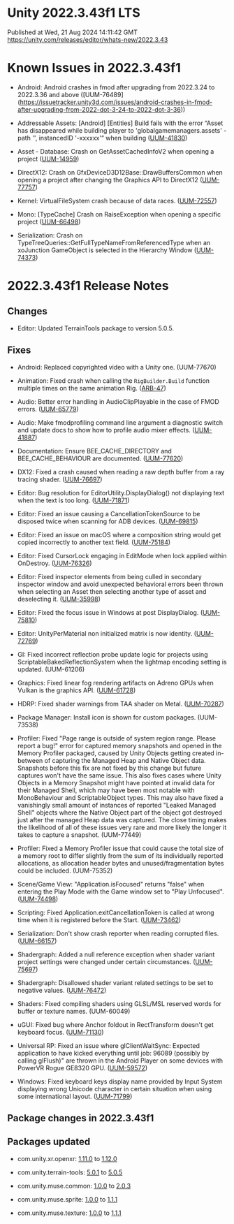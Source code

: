 # Unity 2022.3.43f1 LTS
Published at Wed, 21 Aug 2024 14:11:42 GMT  
https://unity.com/releases/editor/whats-new/2022.3.43

# Known Issues in 2022.3.43f1

- Android: Android crashes in fmod after upgrading from 2022.3.24 to 2022.3.36 and above
   ([UUM-76489]
   (https://issuetracker.unity3d.com/issues/android-crashes-in-fmod-after-upgrading-from-2022-dot-3-24-to-2022-dot-3-36))

- Addressable Assets: [Android] [Entities] Build fails with the error “Asset has disappeared while building player to 'globalgamemanagers.assets' - path '', instancedID '-xxxxxx'“ when building
    ([UUM-41830](https://issuetracker.unity3d.com/issues/android-entities-build-fails-with-the-error-asset-has-disappeared-while-building-player-to-globalgamemanagers-dot-assets-path-instancedid-xxxxxx-when-building))

- Asset - Database: Crash on GetAssetCachedInfoV2 when opening a project
    ([UUM-14959](https://issuetracker.unity3d.com/issues/crash-on-getassetcachedinfov2-when-opening-a-project))

- DirectX12: Crash on GfxDeviceD3D12Base::DrawBuffersCommon when opening a project after changing the Graphics API to DirectX12
    ([UUM-77757](https://issuetracker.unity3d.com/issues/crash-on-gfxdeviced3d12base-drawbufferscommon-when-opening-a-project-after-changing-the-graphics-api-to-directx12))

- Kernel: VirtualFileSystem crash because of data races.
    ([UUM-72557](https://issuetracker.unity3d.com/issues/virtualfilesystem-crash-because-of-data-races))

- Mono: [TypeCache] Crash on RaiseException when opening a specific project
    ([UUM-66498](https://issuetracker.unity3d.com/issues/crash-on-raiseexception-when-opening-a-specific-project))

- Serialization: Crash on TypeTreeQueries::GetFullTypeNameFromReferencedType when an xoJunction GameObject is selected in the Hierarchy Window
    ([UUM-74373](https://issuetracker.unity3d.com/issues/crash-on-typetreequeries-getfulltypenamefromreferencedtype-when-an-xojunction-gameobject-is-selected-in-the-hierarchy-window))



# 2022.3.43f1 Release Notes

## Changes

- Editor: Updated TerrainTools package to version 5.0.5.



## Fixes

- Android: Replaced copyrighted video with a Unity one.
    (UUM-77670)

- Animation: Fixed crash when calling the `RigBuilder.Build` function multiple times on the same animation Rig.
    ([ARB-47](https://issuetracker.unity3d.com/issues/crash-on-mecanim-animation-seekclip-and-the-animators-methods-execution-gets-slower-and-slower-when-repeatedly-calling-the-rigbuilder-dot-build-in-the-player))

- Audio: Better error handling in AudioClipPlayable in the case of FMOD errors.
    ([UUM-65779](https://issuetracker.unity3d.com/issues/crash-on-audioclipplayable-handleplayevent-when-loading-and-instantiating-addressables-in-play-mode))

- Audio: Make fmodprofiling command line argument a diagnostic switch and update docs to show how to profile audio mixer effects.
    ([UUM-41887](https://issuetracker.unity3d.com/issues/cpu-usage-display-is-not-toggled-when-toggling-it-in-audiomixergroupcontroller))

- Documentation: Ensure BEE_CACHE_DIRECTORY and BEE_CACHE_BEHAVIOUR are documented.
    ([UUM-77620](https://issuetracker.unity3d.com/issues/bee-cache-documentation))

- DX12: Fixed a crash caused when reading a raw depth buffer from a ray tracing shader.
    ([UUM-76697](https://issuetracker.unity3d.com/issues/crash-on-gfxdeviced3d12base-drawbufferscommon-when-enabling-a-gameobject-using-ssrs-ray-tracing-or-mixed-tracing-options))

- Editor: Bug resolution for EditorUtility.DisplayDialog\(\) not displaying text when the text is too long.
    ([UUM-71871](https://issuetracker.unity3d.com/issues/editorutility-dot-displaydialog-does-not-show-the-message-when-the-message-is-too-long))

- Editor: Fixed an issue causing a CancellationTokenSource to be disposed twice when scanning for ADB devices.
    ([UUM-69815](https://issuetracker.unity3d.com/issues/batch-mode-and-cloud-build-get-stuck-at-scanning-for-adb-devices-when-building-for-the-android-or-ios-platforms))

- Editor: Fixed an issue on macOS where a composition string would get copied incorrectly to another text field.
    ([UUM-75184](https://issuetracker.unity3d.com/issues/the-composition-string-is-not-cleared-and-is-transferred-to-another-input-field-when-the-previous-input-field-loses-focus-in-the-macos-editor))

- Editor: Fixed CursorLock engaging in EditMode when lock applied within OnDestroy.
    ([UUM-76326](https://issuetracker.unity3d.com/issues/mouse-cursor-gets-locked-and-hidden-in-the-middle-of-the-game-view-when-using-cursorlockmode-dot-locked-in-ondestroy))

- Editor: Fixed inspector elements from being culled in secondary inspector window and avoid unexpected behavioral errors been thrown when selecting an Asset then selecting another type of asset and deselecting it.
    ([UUM-35998](https://issuetracker.unity3d.com/issues/textureimporterinspector-dot-oninspectorgui-must-call-applyrevertgui-to-avoid-unexpected-behaviour-dot-thrown-when-selecting-asset-then-selecting-and-deselecting-texture-2d))

- Editor: Fixed the focus issue in Windows at post DisplayDialog.
    ([UUM-75810](https://issuetracker.unity3d.com/issues/renaming-a-new-gameobject-fails-if-vcs-checks-out-the-prefab-being-edited))

- Editor: UnityPerMaterial non initialized matrix is now identity.
    ([UUM-72769](https://issuetracker.unity3d.com/issues/shader-graph-matrix-property-produces-random-output-values-when-srp-batcher-is-enabled))

- GI: Fixed incorrect reflection probe update logic for projects using ScriptableBakedReflectionSystem when the lightmap encoding setting is updated.
    (UUM-61206)

- Graphics: Fixed linear fog rendering artifacts on Adreno GPUs when Vulkan is the graphics API.
    ([UUM-61728](https://issuetracker.unity3d.com/issues/linear-fog-plus-detail-maps-equals-problems-on-android))

- HDRP: Fixed shader warnings from TAA shader on Metal.
    ([UUM-70287](https://issuetracker.unity3d.com/issues/shader-warnings-are-being-thrown-after-building-high-definition-3d-project))

- Package Manager: Install icon is shown for custom packages.
    (UUM-73538)

- Profiler: Fixed "Page range is outside of system region range. Please report a bug\!" error for captured memory snapshots and opened in the Memory Profiler packaged, caused by Unity Objects getting created in-between of capturing the Managed Heap and Native Object data. Snapshots before this fix are not fixed by this change but future captures won't have the same issue. This also fixes cases where Unity Objects in a Memory Snapshot might have pointed at invalid data for their Managed Shell, which may have been most notable with MonoBehaviour and ScriptableObject types. This may also have fixed a vanishingly small amount of instances of reported "Leaked Managed Shell" objects where the Native Object part of the object got destroyed just after the managed Heap data was captured. The close timing makes the likelihood of all of these issues very rare and more likely the longer it takes to capture a snapshot.
    (UUM-77449)

- Profiler: Fixed a Memory Profiler issue that could cause the total size of a memory root to differ slightly from the sum of its individually reported allocations, as allocation header bytes and unused/fragmentation bytes could be included.
    (UUM-75352)

- Scene/Game View: "Application.isFocused" returns "false" when entering the Play Mode with the Game window set to "Play Unfocused".
    ([UUM-74498](https://issuetracker.unity3d.com/issues/application-dot-isfocused-initially-returns-true-when-entering-the-play-mode-with-the-game-window-set-to-play-unfocused))

- Scripting: Fixed Application.exitCancellationToken is called at wrong time when it is registered before the Start.
    ([UUM-73462](https://issuetracker.unity3d.com/issues/application-dot-exitcancellationtoken-is-called-at-the-wrong-time-when-they-are-registered-before-the-start-method))

- Serialization: Don't show crash reporter when reading corrupted files.
    ([UUM-66157](https://issuetracker.unity3d.com/issues/crash-on-cachedreader-outofboundserror-when-pressing-the-quit-button-in-the-fatal-error-modal-window))

- Shadergraph: Added a null reference exception when shader variant project settings were changed under certain circumstances.
    ([UUM-75697](https://issuetracker.unity3d.com/issues/nullreferenceexception-is-thrown-and-value-does-not-change-when-changing-the-shader-variant-limit-value-after-exiting-the-play-mode))

- Shadergraph: Disallowed shader variant related settings to be set to negative values.
    ([UUM-76472](https://issuetracker.unity3d.com/issues/shader-graph-preview-variant-limit-can-be-set-to-a-negative-value))

- Shaders: Fixed compiling shaders using GLSL/MSL reserved words for buffer or texture names.
    (UUM-60049)

- uGUI: Fixed bug where Anchor foldout in RectTransform doesn't get keyboard focus.
    ([UUM-71130](https://issuetracker.unity3d.com/issues/field-names-under-anchors-in-the-recttransform-component-dont-get-focused-when-tabbing-through-the-fields))

- Universal RP: Fixed an issue where glClientWaitSync: Expected application to have kicked everything until job: 96089 \(possibly by calling glFlush\)" are thrown in the Android Player on some devices with PowerVR Rogue GE8320 GPU.
    ([UUM-59572](https://issuetracker.unity3d.com/issues/errors-glclientwaitsync-expected-application-to-have-kicked-everything-until-job-96089-possibly-by-calling-glflush-are-thrown-in-the-android-player-on-some-devices-with-powervr-rogue-ge8320-gpu))

- Windows: Fixed keyboard keys display name provided by Input System displaying wrong Unicode character in certain situation when using some international layout.
    ([UUM-71799](https://issuetracker.unity3d.com/issues/keycontrol-dot-displayname-has-an-incorrect-value-for-the-a-key-when-the-keyboard-language-is-set-to-german-while-in-play-mode))




## Package changes in 2022.3.43f1

## Packages updated

- com.unity.xr.openxr: [1.11.0](https://docs.unity3d.com/Packages/com.unity.xr.openxr@1.11//changelog/CHANGELOG.html) to [1.12.0](https://docs.unity3d.com/Packages/com.unity.xr.openxr@1.12//changelog/CHANGELOG.html)

- com.unity.terrain-tools: [5.0.1](https://docs.unity3d.com/Packages/com.unity.terrain-tools@5.0//changelog/CHANGELOG.html) to [5.0.5](https://docs.unity3d.com/Packages/com.unity.terrain-tools@5.0//changelog/CHANGELOG.html)

- com.unity.muse.common: [1.0.0](https://docs.unity3d.com/Packages/com.unity.muse.common@1.0//changelog/CHANGELOG.html) to [2.0.3](https://docs.unity3d.com/Packages/com.unity.muse.common@2.0//changelog/CHANGELOG.html)

- com.unity.muse.sprite: [1.0.0](https://docs.unity3d.com/Packages/com.unity.muse.sprite@1.0//changelog/CHANGELOG.html) to [1.1.1](https://docs.unity3d.com/Packages/com.unity.muse.sprite@1.1//changelog/CHANGELOG.html)

- com.unity.muse.texture: [1.0.0](https://docs.unity3d.com/Packages/com.unity.muse.texture@1.0//changelog/CHANGELOG.html) to [1.1.1](https://docs.unity3d.com/Packages/com.unity.muse.texture@1.1//changelog/CHANGELOG.html)